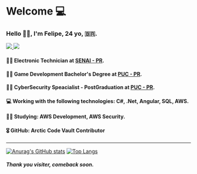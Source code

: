 <h1> Welcome 💻 </h1>
<h3> Hello 👨‍💻, I'm Felipe, 24 yo, 🇧🇷. </h3>
<p>
<a href="https://www.linkedin.com/in/felipehts/"> <img src="https://img.shields.io/badge/-LinkedIn-blue?style=flat-square&logo=Linkedin&logoColor=white&link=https://www.linkedin.com/in/felipehts/"> </a>
<a text-align="center" href="https://github.com/FelipeHitsu"><img src="https://img.shields.io/badge/-Github-000?style=flat-square&logo=Github&logoColor=white&link=https://github.com/FelipeHitsu"></a>
</p>

#### 👨‍💻 Electronic Technician at [SENAI - PR](https://www.senaipr.org.br/).
#### 👨‍🏫 Game Development Bachelor's Degree at [PUC - PR](https://www.pucpr.br/).
#### 👨‍🏫 CyberSecurity Speacialist - PostGraduation at [PUC - PR](https://www.pucpr.br/).
#### 💻 Working with the following technologies: C#, .Net, Angular, SQL, AWS.
#### 👩‍💻 Studying: AWS Development, AWS Security.
#### 🎖️ GitHub: Arctic Code Vault Contributor

<hr>

[![Anurag's GitHub stats](https://github-readme-stats.vercel.app/api?username=FelipeHitsu&theme=dark&show_icons=true)](https://github.com/FelipeHitsu/github-readme-stats) [![Top Langs](https://github-readme-stats.vercel.app/api/top-langs/?username=FelipeHitsu&hide=html,ShaderLab&layout=compact&theme=dark&show_icons=true)](https://github.com/FelipeHitsu/github-readme-stats)

##### Thank you visiter, comeback soon.
